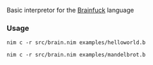 Basic interpretor for the [Brainfuck](https://en.wikipedia.org/wiki/Brainfuck) language

### Usage
`nim c -r src/brain.nim examples/helloworld.b`

`nim c -r src/brain.nim examples/mandelbrot.b`
